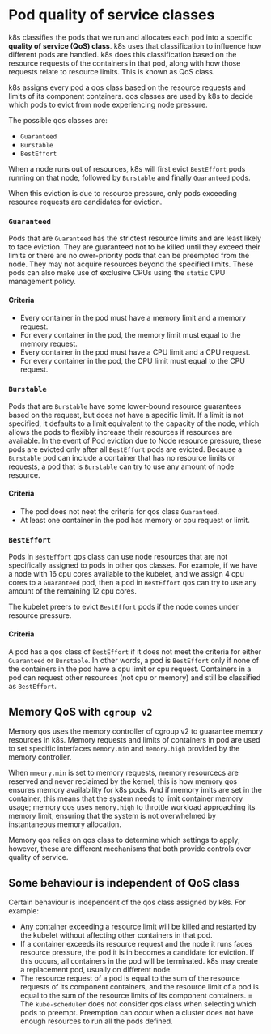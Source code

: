 # Pod quality of service classes

k8s classifies the pods that we run and allocates each pod into a specific
**quality of service (QoS) class**. k8s uses that classification to influence
how different pods are handled. k8s does this classification based on the
resource requests of the containers in that pod, along with how those requests
relate to resource limits. This is known as QoS class.

k8s assigns every pod a qos class based on the resource requests and limits of
its component containers. qos classes are used by k8s to decide which pods to
evict from node experiencing node pressure.

The possible qos classes are:
- `Guaranteed`
- `Burstable`
- `BestEffort`

When a node runs out of resources, k8s will first evict `BestEffort` pods
running on that node, followed by `Burstable` and finally `Guaranteed` pods.

When this eviction is due to resource pressure, only pods exceeding resource
requests are candidates for eviction.

### `Guaranteed`

Pods that are `Guaranteed` has the strictest resource limits and are least
likely to face eviction. They are guaranteed not to be killed until they exceed
their limits or there are no ower-priority pods that can be preempted from the
node. They may not acquire resources beyond the specified limits. These pods can
also make use of exclusive CPUs using the `static` CPU management policy.

#### Criteria
- Every container in the pod must have a memory limit and a memory request.
- For every container in the pod, the memory limit must equal to the memory
  request.
- Every container in the pod must have a CPU limit and a CPU request.
- For every container in the pod, the CPU limit must equal to the CPU request.

### `Burstable`

Pods that are `Burstable` have some lower-bound resource guarantees based on the
request, but does not have a specific limit. If a limit is not specified, it
defaults to a limit equivalent to the capacity of the node, which allows the
pods to flexibly increase their resources if resources are available. In the
event of Pod eviction due to Node resource pressure, these pods are evicted only
after all `BestEffort` pods are evicted. Because a `Burstable` pod can include a
container that has no resource limits or requests, a pod that is `Burstable` can
try to use any amount of node resource.

#### Criteria
- The pod does not neet the criteria for qos class `Guaranteed`.
- At least one container in the pod has memory or cpu request or limit.

### `BestEffort`

Pods in `BestEffort` qos class can use node resources that are not specifically
assigned to pods in other qos classes. For example, if we have a node with 16
cpu cores available to the kubelet, and we assign 4 cpu cores to a `Guaranteed`
pod, then a pod in `BestEffort` qos can try to use any amount of the remaining
12 cpu cores.

The kubelet preers to evict `BestEffort` pods if the node comes under resource
pressure.

#### Criteria

A pod has a qos class of `BestEffort` if it does not meet the criteria for
either `Guaranteed` or `Burstable`. In other words, a pod is `BestEffort` only
if none of the containers in the pod have a cpu limit or cpu request. Containers
in a pod can request other resources (not cpu or memory) and still be classified
as `BestEffort`.

## Memory QoS with `cgroup v2`

Memory qos uses the memory controller of cgroup v2 to guarantee memory resources
in k8s. Memory requests and limits of containers in pod are used to set specific
interfaces `memory.min` and `memory.high` provided by the memory controller.

When `mmeory.min` is set to memory requests, memory resourcecs are reserved and
never reclaimed by the kernel; this is how memory qos ensures memory
availability for k8s pods. And if memory imits are set in the container, this
means that the system needs to limit container memory usage; memory qos uses
`memory.high` to throttle workload approaching its memory limit, ensuring that
the system is not overwhelmed by instantaneous memory allocation.

Memory qos relies on qos class to determine which settings to apply; however,
these are different mechanisms that both provide controls over quality of
service.

## Some behaviour is independent of QoS class

Certain behaviour is independent of the qos class assigned by k8s. For example:
- Any container exceeding a resource limit will be killed and restarted by the
  kubelet without affecting other containers in that pod.
- If a container exceeds its resource request and the node it runs faces
  resource pressure, the pod it is in becomes a candidate for eviction. If this
  occurs, all containers in the pod will be terminated. k8s may create a
  replacement pod, usually on different node.
- The resource request of a pod is equal to the sum of the resource requests of
  its component containers, and the resource limit of a pod is equal to the sum
  of the resource limits of its component containers.
= The `kube-scheduler` does not consider qos class when selecting which pods to
  preempt. Preemption can occur when a cluster does not have enough resources to
  run all the pods defined.

